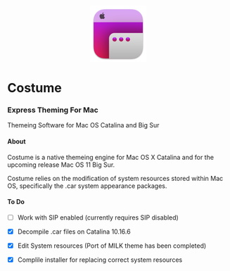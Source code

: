 <p align="center">
<img src="https://raw.githubusercontent.com/R-Teer/Costume-For-Mac/master/icon.png" width="128" height="128" title="Costume For Mac">
</p>

# Costume
### Express Theming For Mac
Themeing Software for Mac OS Catalina and Big Sur

#### About

Costume is a native themeing engine for Mac OS X Catalina and for the upcoming release Mac OS 11 Big Sur.

Costume relies on the modification of system resources stored within Mac OS, specifically the .car system appearance packages.


#### To Do

- [ ] Work with SIP enabled (currently requires SIP disabled)
- [x] Decompile .car files on Catalina 10.16.6
- [x] Edit System resources (Port of MILK theme has been completed)
- [x] Complile installer for replacing correct system resources


